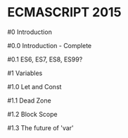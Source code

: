 # ECMASCRIPT 2015
#0 Introduction

#0.0 Introduction - Complete

#0.1 ES6, ES7, ES8, ES99?

#1 Variables

#1.0 Let and Const

#1.1 Dead Zone

#1.2 Block Scope

#1.3 The future of 'var'